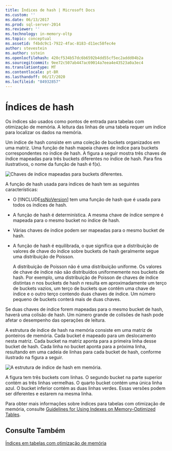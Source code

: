 ```yaml
---
title: Índices de hash | Microsoft Docs
ms.custom: ''
ms.date: 06/13/2017
ms.prod: sql-server-2014
ms.reviewer: ''
ms.technology: in-memory-oltp
ms.topic: conceptual
ms.assetid: f4bdc9c1-7922-4fac-8183-d11ec58fec4e
author: stevestein
ms.author: sstein
ms.openlocfilehash: 420cf534b57dc6b6592b4dd55cf5ec2addd04b2a
ms.sourcegitcommit: 9ee72c507ab447ac69014a7eea4e43523a0a3ec4
ms.translationtype: MT
ms.contentlocale: pt-BR
ms.lasthandoff: 06/17/2020
ms.locfileid: "84932857"
---
```

# <a name="hash-indexes"></a>Índices de hash
  Os índices são usados como pontos de entrada para tabelas com otimização de memória. A leitura das linhas de uma tabela requer um índice para localizar os dados na memória.  
  
 Um índice de hash consiste em uma coleção de buckets organizados em uma matriz. Uma função de hash mapeia chaves de índice para buckets correspondentes no índice de hash. A figura a seguir mostra três chaves de índice mapeadas para três buckets diferentes no índice de hash. Para fins ilustrativos, o nome da função de hash é f(x).  
  
 ![Chaves de índice mapeadas para buckets diferentes.](../../2014/database-engine/media/hekaton-tables-2.gif "Chaves de índice mapeadas para buckets diferentes.")  
  
 A função de hash usada para índices de hash tem as seguintes características:  
  
-   O [!INCLUDE[ssNoVersion](../includes/ssnoversion-md.md)] tem uma função de hash que é usada para todos os índices de hash.  
  
-   A função de hash é determinística. A mesma chave de índice sempre é mapeada para o mesmo bucket no índice de hash.  
  
-   Várias chaves de índice podem ser mapeadas para o mesmo bucket de hash.  
  
-   A função de hash é equilibrada, o que significa que a distribuição de valores de chave do índice sobre buckets de hash geralmente segue uma distribuição de Poisson.  
  
     A distribuição de Poisson não é uma distribuição uniforme. Os valores de chave de índice não são distribuídos uniformemente nos buckets de hash. Por exemplo, uma distribuição de Poisson de chaves de índice distintas *n* nos buckets de hash *n* resulta em aproximadamente um terço de buckets vazios, um terço de buckets que contêm uma chave de índice e o outro terço contendo duas chaves de índice. Um número pequeno de buckets conterá mais de duas chaves.  
  
 Se duas chaves de índice forem mapeadas para o mesmo bucket de hash, haverá uma colisão de hash. Um número grande de colisões de hash pode afetar o desempenho das operações de leitura.  
  
 A estrutura de índice de hash na memória consiste em uma matriz de ponteiros de memória. Cada bucket é mapeado para um deslocamento nesta matriz. Cada bucket na matriz aponta para a primeira linha desse bucket de hash. Cada linha no bucket aponta para a próxima linha, resultando em uma cadeia de linhas para cada bucket de hash, conforme ilustrado na figura a seguir.  
  
 ![A estrutura de índice de hash em memória.](../../2014/database-engine/media/hekaton-tables-3.gif "A estrutura de índice de hash em memória.")  
  
 A figura tem três buckets com linhas. O segundo bucket na parte superior contém as três linhas vermelhas. O quarto bucket contém uma única linha azul. O bucket inferior contém as duas linhas verdes. Essas versões podem ser diferentes e estarem na mesma linha.  
  
 Para obter mais informações sobre índices para tabelas com otimização de memória, consulte [Guidelines for Using Indexes on Memory-Optimized Tables](../relational-databases/in-memory-oltp/memory-optimized-tables.md).  
  
## <a name="see-also"></a>Consulte Também  
 [Índices em tabelas com otimização de memória](../../2014/database-engine/indexes-on-memory-optimized-tables.md)  
  
  
